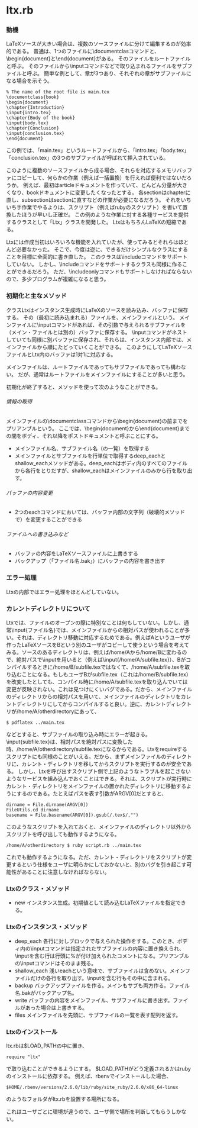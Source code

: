 # ltx.rb

### 動機

LaTeXソースが大きい場合は、複数のソースファイルに分けて編集するのが効率的である。
普通は、1つのファイルに\\documentclasコマンドと、\\begin\{document\}と\\end\{document\}がある。
そのファイルをルートファイルと呼ぶ。
そのファイルから\\inputコマンドなどで取り込まれるファイルをサブファイルと呼ぶ。
簡単な例として、章が3つあり、それぞれの章がサブファイルになる場合を示そう。

    % The name of the root file is main.tex
    \documentclass{book}
    \begin{document}
    \chapter{Introduction}
    \input{intro.tex}
    \chapter{Body of the book}
    \input{body.tex}
    \chapter{Conclusion}
    \input{conclusion.tex}
    \end{document}

この例では、「main.tex」というルートファイルから、「intro.tex」「body.tex」「conclusion.tex」の3つのサブファイルが呼ばれて挿入されている。

このように複数のソースファイルから成る場合、それらを対応するメモリバッファにコピーして、何らかの作業（例えば一括置換）を行えれば便利ではないだろうか。
例えば、最初はarticleドキュメントを作っていて、どんどん分量が大きくなり、bookドキュメントに変更したくなったとする。
各sectionはchapterに直し、subsectionはsectionに直すなどの作業が必要になるだろう。
それをいちいち手作業でやるよりは、スクリプト（例えばrubyのスクリプト）を書いて置換したほうが早いし正確だ。
この例のような作業に対する各種サービスを提供するクラスとして「Ltx」クラスを開発した。
LtxはもちろんLaTeXの短縮である。

Ltxには作成当初はいろいろな機能を入れていたが、使ってみるとそれらはほとんど必要なかった。
そこで、今度は逆に、できるだけシンプルなクラスにすることを目標に全面的に書き直した。
このクラスは\\includeコマンドをサポートしていない。
しかし、\\includeコマンドをサポートするクラスも同様に作ることができるだろう。
ただ、\\includeonlyコマンドもサポートしなければならないので、多少プログラムが複雑になると思う。

### 初期化と主なメソッド

クラスLtxはインスタンス生成時にLaTeXのソースを読み込み、バッファに保存する。
その（最初に読み込まれる）ファイルを、メインファイルという。
メインファイルに\\inputコマンドがあれば、その引数で与えられるサブファイルを（メイン・ファイルとは別の）バッファに保存する。
\\inputコマンドがネストしていても同様に別バッファに保存され、それらは、インスタンス内部では、メインファイルから順にたどっていくことができる。
このようにしてLaTeXソースファイルとLtx内のバッファは1対1に対応する。

メインファイルは、ルートファイルであってもサブファイルであっても構わない。
だが、通常はルートファイルをメインファイルにすることが多いと思う。

初期化が終了すると、メソッドを使って次のようなことができる。

###### 情報の取得

メインファイルの\\documentclassコマンドから\\begin\{document\}の前までをプリアンブルという。
ここでは、\\begin\{document\}から\\end\{document\}までの間をボディ、それ以降をポストドキュメントと呼ぶことにする。

- メインファイル名、サブファイル名（の一覧）を取得する
- メインファイルとサブファイルを行単位で取得するdeep\_eachとshallow\_eachメソッドがある。deep\_eachはボディ内のすべてのファイルから各行をとりだすが、shallow\_eachはメインファイルのみから行を取り出す。

###### バッファの内容変更

- 2つのeachコマンドにおいては、バッファ内部の文字列（破壊的メソッドで）を変更することができる

###### ファイルへの書き込みなど

- バッファの内容をLaTeXソースファイルに上書きする
- バックアップ（「ファイル名\.bak」）にバッファの内容を書き出す

### エラー処理

Ltxの内部ではエラー処理をほとんどしていない。

### カレントディレクトリについて

Ltxでは、ファイルのオープンの際に特別なことは何もしていない。しかし、通常\\input\{ファイル名\}では、メインファイルからの相対パスが使われることが多い。それは、ディレクトリ移動に対応するためである。例えばAというユーザが作ったLaTeXソースをBという別のユーザがコピーして使うという場合を考えてみる。ソースのあるディレクトリは、例えば/home/Aから/home/Bに変わるので、絶対パスで\\inputを用いると（例えば\\input\{/home/A/subfile\.tex\}）、Bがコンパイルするときに/home/B/subfile\.texではなくて、/home/A/subfile\.texを取り込むことになる。もしもユーザBがsubfile\.tex（これは/home/B/subfile\.tex）を改変したとしても、コンパイル時に/home/A/subfile\.texを取り込んでいては変更が反映されない。これは見つけにくいバグである。だから、メインファイルのディレクトリからの相対パスを用いて、メインファイルのディレクトリをカレントディレクトリにしてからコンパイルすると良い。逆に、カレントディレクトリが/home/A/otherdirectoryにあって、

    $ pdflatex ../main.tex

などとすると、サブファイルの取り込み時にエラーが起きる。\\input\{subfile\.tex\}は、相対パスを絶対パスに変換した時、/home/A/otherdirectory/subfile\.texになるからである。Ltxをrequireするスクリプトにも同様のことがいえる。だから、まずメインファイルのディレクトリに、カレント・ディレクトリを移してからスクリプトを実行するのが安全である。
しかし、Ltxを呼び出すスクリプト側で上記のようなトラブルを起こさないようなサービスを組み込んでおくことはできる。それは、スクリプトが実行時にカレント・ディレクトリをメインファイルの置かれたディレクトリに移動するようにするのである。たとえばパスを表す引数がARGV\[0\]だとすると、

    dirname = File.dirname(ARGV[0])
    FileUtils.cd dirname
    basename = File.basename(ARGV[0]).gsub(/.tex$/,"")

このようなスクリプトを入れておくと、メインファイルのディレクトリ以外からスクリプトを呼び出しても動作するようになる。

    /home/A/otherdirectory $ ruby script.rb ../main.tex

これでも動作するようになる。ただ、カレント・ディレクトリをスクリプトが変更するという仕様をユーザに明らかにしておかないと、別のバグを引き起こす可能性があることに注意しなければならない。

### Ltxのクラス・メソッド

- new インスタンス生成。初期値として読み込むLaTeXファイルを指定できる。

### Ltxのインスタンス・メソッド

- deep\_each 各行に対しブロックで与えられた操作をする。このとき、ボディ内の\\inputコマンドは指定されたサブファイルの内容に置き換えられ、\\inputを含む行は行頭に%が付け加えられたコメントになる。プリアンブルの\\inputコマンドはそのまま残る。
- shallow\_each 浅いeachという意味で、サブファイルは含めない。メインファイルだけの各行を取り出す。\\inputを含む行もその中に含まれる。
- backup バックアップファイルを作る。メインもサブも両方作る。ファイル名\.bakがバックアップ名。
- write バッファの内容をメインファイル、サブファイルに書き出す。ファイルがあった場合は上書きする。
- files メインファイルを先頭に、サブファイルの一覧を表す配列を返す。

### Ltxのインストール

ltx.rbは$LOAD\_PATHの中に置き、

    require "ltx"

で取り込むことができるようにする。
$LOAD\_PATHがどう定義されるかはrubyのインストールに依存する。
例えば、rbenvでインストールした場合、

    $HOME/.rbenv/versions/2.6.0/lib/ruby/site_ruby/2.6.0/x86_64-linux

のようなフォルダがltx.rbを設置する場所になる。

これはユーザごとに環境が違うので、ユーザ側で場所を判断してもらうしかない。


